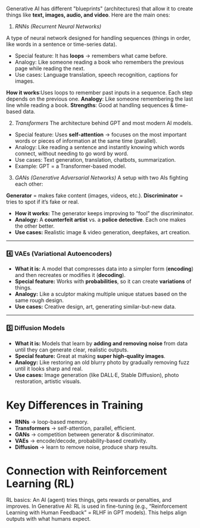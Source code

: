 Generative AI has different "blueprints" (architectures) that allow it to create things like **text, images, audio, and video**. Here are the main ones:


1. *RNNs (Recurrent Neural Networks)*

A type of neural network designed for handling sequences (things in order, like words in a sentence or time-series data).
* Special feature: It has **loops** → remembers what came before.
* Analogy: Like someone reading a book who remembers the previous page while reading the next.
* Use cases: Language translation, speech recognition, captions for images.

**How it works**:Uses loops to remember past inputs in a sequence. Each step depends on the previous one.
**Analogy**: Like someone remembering the last line while reading a book.
**Strengths**: Good at handling sequences & time-based data.


2. *Transformers*
The architecture behind GPT and most modern AI models.
* Special feature: Uses **self-attention** → focuses on the most important words or pieces of information at the same time (parallel).
* Analogy: Like reading a sentence and instantly knowing which words connect, without needing to go word by word.
* Use cases: Text generation, translation, chatbots, summarization.
* Example: GPT = a Transformer-based model.


3. *GANs (Generative Adversarial Networks)*
A setup with two AIs fighting each other:

**Generator** = makes fake content (images, videos, etc.).
**Discriminator** = tries to spot if it’s fake or real.

* **How it works:** The generator keeps improving to “fool” the discriminator.
* **Analogy:** A **counterfeit artist** vs. a **police detective**. Each one makes the other better.
* **Use cases:** Realistic image & video generation, deepfakes, art creation.

---

### 4️⃣ **VAEs (Variational Autoencoders)**

* **What it is:** A model that compresses data into a simpler form (**encoding**) and then recreates or modifies it (**decoding**).
* **Special feature:** Works with **probabilities**, so it can create **variations** of things.
* **Analogy:** Like a sculptor making multiple unique statues based on the same rough design.
* **Use cases:** Creative design, art, generating similar-but-new data.

---

### 5️⃣ **Diffusion Models**

* **What it is:** Models that learn by **adding and removing noise** from data until they can generate clear, realistic outputs.
* **Special feature:** Great at making **super high-quality images**.
* **Analogy:** Like restoring an old blurry photo by gradually removing fuzz until it looks sharp and real.
* **Use cases:** Image generation (like DALL·E, Stable Diffusion), photo restoration, artistic visuals.



# Key Differences in Training

* **RNNs** → loop-based memory.
* **Transformers** → self-attention, parallel, efficient.
* **GANs** → competition between generator & discriminator.
* **VAEs** → encode/decode, probability-based creativity.
* **Diffusion** → learn to remove noise, produce sharp results.



# Connection with Reinforcement Learning (RL)

RL basics: An AI (agent) tries things, gets rewards or penalties, and improves.
In Generative AI: RL is used in fine-tuning (e.g., “Reinforcement Learning with Human Feedback” = RLHF in GPT models). This helps align outputs with what humans expect.

